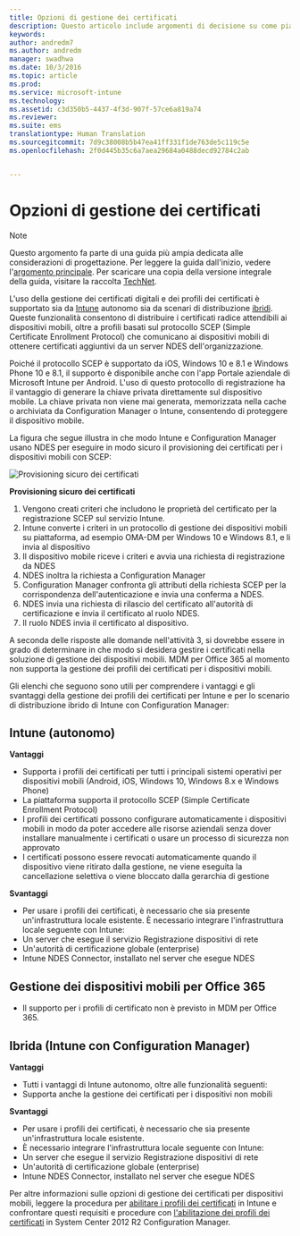 ```yaml
---
title: Opzioni di gestione dei certificati
description: Questo articolo include argomenti di decisione su come pianificare e progettare un&quot;infrastruttura di certificati per supportare il provisioning dei certificati con Microsoft Intune autonomo e ibrido.
keywords: 
author: andredm7
ms.author: andredm
manager: swadhwa
ms.date: 10/3/2016
ms.topic: article
ms.prod: 
ms.service: microsoft-intune
ms.technology: 
ms.assetid: c3d350b5-4437-4f3d-907f-57ce6a819a74
ms.reviewer: 
ms.suite: ems
translationtype: Human Translation
ms.sourcegitcommit: 7d9c38008b5b47ea41ff331f1de763de5c119c5e
ms.openlocfilehash: 2f0d445b35c6a7aea29684a0488decd92784c2ab


---
```


# <a name="certificate-management-options"></a>Opzioni di gestione dei certificati

>[!NOTE]
>Questo argomento fa parte di una guida più ampia dedicata alle considerazioni di progettazione. Per leggere la guida dall'inizio, vedere l'[argomento principale](mdm-design-considerations-guide.md). Per scaricare una copia della versione integrale della guida, visitare la raccolta [TechNet](https://gallery.technet.microsoft.com/Mobile-Device-Management-7d401582).

L'uso della gestione dei certificati digitali e dei profili dei certificati è supportato sia da [Intune](/Intune/deploy-use/secure-resource-access-with-certificate-profiles) autonomo sia da scenari di distribuzione [ibridi](https://technet.microsoft.com/library/dn261202.aspx). Queste funzionalità consentono di distribuire i certificati radice attendibili ai dispositivi mobili, oltre a profili basati sul protocollo SCEP (Simple Certificate Enrollment Protocol) che comunicano ai dispositivi mobili di ottenere certificati aggiuntivi da un server NDES dell'organizzazione.

Poiché il protocollo SCEP è supportato da iOS, Windows 10 e 8.1 e Windows Phone 10 e 8.1, il supporto è disponibile anche con l'app Portale aziendale di Microsoft Intune per Android. L'uso di questo protocollo di registrazione ha il vantaggio di generare la chiave privata direttamente sul dispositivo mobile. La chiave privata non viene mai generata, memorizzata nella cache o archiviata da Configuration Manager o Intune, consentendo di proteggere il dispositivo mobile.

La figura che segue illustra in che modo Intune e Configuration Manager usano NDES per eseguire in modo sicuro il provisioning dei certificati per i dispositivi mobili con SCEP:

![Provisioning sicuro dei certificati](./media/MDM_Figure_07.png)

**Provisioning sicuro dei certificati**

1. Vengono creati criteri che includono le proprietà del certificato per la registrazione SCEP sul servizio Intune.
2. Intune converte i criteri in un protocollo di gestione dei dispositivi mobili su piattaforma, ad esempio OMA-DM per Windows 10 e Windows 8.1, e li invia al dispositivo
3. Il dispositivo mobile riceve i criteri e avvia una richiesta di registrazione da NDES
4. NDES inoltra la richiesta a Configuration Manager
5. Configuration Manager confronta gli attributi della richiesta SCEP per la corrispondenza dell'autenticazione e invia una conferma a NDES.
6. NDES invia una richiesta di rilascio del certificato all'autorità di certificazione e invia il certificato al ruolo NDES.
7. Il ruolo NDES invia il certificato al dispositivo.

A seconda delle risposte alle domande nell'attività 3, si dovrebbe essere in grado di determinare in che modo si desidera gestire i certificati nella soluzione di gestione dei dispositivi mobili. MDM per Office 365 al momento non supporta la gestione dei profili dei certificati per i dispositivi mobili.

Gli elenchi che seguono sono utili per comprendere i vantaggi e gli svantaggi della gestione dei profili dei certificati per Intune e per lo scenario di distribuzione ibrido di Intune con Configuration Manager:

## <a name="intune-standalone"></a>Intune (autonomo)

**Vantaggi**

- Supporta i profili dei certificati per tutti i principali sistemi operativi per dispositivi mobili (Android, iOS, Windows 10, Windows 8.x e Windows Phone)
- La piattaforma supporta il protocollo SCEP (Simple Certificate Enrollment Protocol)
- I profili dei certificati possono configurare automaticamente i dispositivi mobili in modo da poter accedere alle risorse aziendali senza dover installare manualmente i certificati o usare un processo di sicurezza non approvato
- I certificati possono essere revocati automaticamente quando il dispositivo viene ritirato dalla gestione, ne viene eseguita la cancellazione selettiva o viene bloccato dalla gerarchia di gestione

**Svantaggi**

- Per usare i profili dei certificati, è necessario che sia presente un'infrastruttura locale esistente. È necessario integrare l'infrastruttura locale seguente con Intune:
 - Un server che esegue il servizio Registrazione dispositivi di rete
 - Un'autorità di certificazione globale (enterprise)
 - Intune NDES Connector, installato nel server che esegue NDES

## <a name="mdm-for-office-365"></a>Gestione dei dispositivi mobili per Office 365

- Il supporto per i profili di certificato non è previsto in MDM per Office 365.

## <a name="hybrid-intune-with-configmgr"></a>Ibrida (Intune con Configuration Manager)

**Vantaggi**

- Tutti i vantaggi di Intune autonomo, oltre alle funzionalità seguenti:
 - Supporta anche la gestione dei certificati per i dispositivi non mobili

**Svantaggi**

- Per usare i profili dei certificati, è necessario che sia presente un'infrastruttura locale esistente.
- È necessario integrare l'infrastruttura locale seguente con Intune:
 - Un server che esegue il servizio Registrazione dispositivi di rete
 - Un'autorità di certificazione globale (enterprise)
 - Intune NDES Connector, installato nel server che esegue NDES

Per altre informazioni sulle opzioni di gestione dei certificati per dispositivi mobili, leggere la procedura per [abilitare i profili dei certificati](/Intune/deploy-use/secure-resource-access-with-certificate-profiles) in Intune e confrontare questi requisiti e procedure con [l'abilitazione dei profili dei certificati](https://technet.microsoft.com/library/dn261202.aspx) in System Center 2012 R2 Configuration Manager.



<!--HONumber=Nov16_HO4-->


